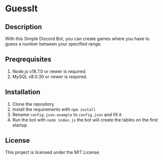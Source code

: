# GuessIt 

## Description
With this Simple Discord Bot, you can create games where you have to guess a number between your specified range.

## Preqrequisites
1. Node.js v18.7.0 or newer is required.
2. MySQL v8.0.30 or newer is required.
## Installation
1. Clone the repository
2. Install the requirements with `npm install`
3. Rename `config.json.example` to `config.json` and fill it
4. Run the bot with `node index.js` the bot will create the tables on the first startup

## License
This project is licensed under the MIT License